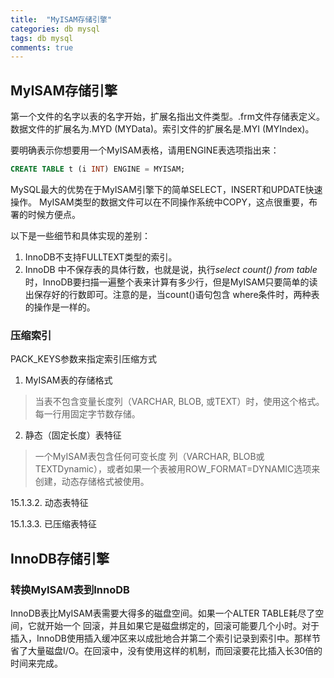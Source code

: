 ```yaml
---
title:  "MyISAM存储引擎"
categories: db mysql
tags: db mysql
comments: true
---
```


## MyISAM存储引擎

第一个文件的名字以表的名字开始，扩展名指出文件类型。.frm文件存储表定义。数据文件的扩展名为.MYD (MYData)。索引文件的扩展名是.MYI (MYIndex)。

要明确表示你想要用一个MyISAM表格，请用ENGINE表选项指出来：

```SQL
CREATE TABLE t (i INT) ENGINE = MYISAM;
```

MySQL最大的优势在于MyISAM引擎下的简单SELECT，INSERT和UPDATE快速操作。
MyISAM类型的数据文件可以在不同操作系统中COPY，这点很重要，布署的时候方便点。

以下是一些细节和具体实现的差别：
1. InnoDB不支持FULLTEXT类型的索引。
2. InnoDB 中不保存表的具体行数，也就是说，执行*select count() from table*时，InnoDB要扫描一遍整个表来计算有多少行，但是MyISAM只要简单的读出保存好的行数即可。注意的是，当count()语句包含 where条件时，两种表的操作是一样的。

### 压缩索引

PACK_KEYS参数来指定索引压缩方式

1. MyISAM表的存储格式

> 当表不包含变量长度列（VARCHAR, BLOB, 或TEXT）时，使用这个格式。每一行用固定字节数存储。

2. 静态（固定长度）表特征

> 一个MyISAM表包含任何可变长度 列（VARCHAR, BLOB或TEXTDynamic），或者如果一个表被用ROW_FORMAT=DYNAMIC选项来创建，动态存储格式被使用。

15.1.3.2. 动态表特征

15.1.3.3. 已压缩表特征

## InnoDB存储引擎

### 转换MyISAM表到InnoDB

InnoDB表比MyISAM表需要大得多的磁盘空间。如果一个ALTER TABLE耗尽了空间，它就开始一个 回滚，并且如果它是磁盘绑定的，回滚可能要几个小时。对于插入，InnoDB使用插入缓冲区来以成批地合并第二个索引记录到索引中。那样节省了大量磁盘I/O。在回滚中，没有使用这样的机制，而回滚要花比插入长30倍的时间来完成。
